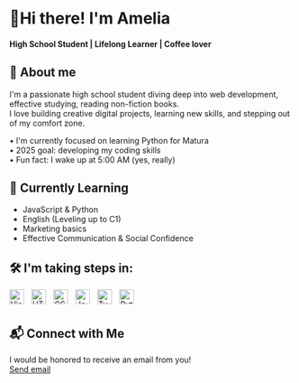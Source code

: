 <h1> 👋Hi there! I'm Amelia</h1> 
 <h4> High School Student |  Lifelong Learner |  Coffee lover</h4>

 <h2> 🧠 About me</h2>
 
 I'm a passionate high school student diving deep into web development, effective studying, reading non-fiction books. <br>
 I love building creative digital projects, learning new skills, and stepping out of my comfort zone. <br>

 • I'm currently focused on learning Python for Matura <br>
 • 2025 goal: developing my coding skills <br>
 • Fun fact: I wake up at 5:00 AM (yes, really) <br>

 <h2>🌱 Currently Learning</h2>
 
- JavaScript & Python <br>
- English (Leveling up to C1) <br>
- Marketing basics <br>
- Effective Communication & Social Confidence <br>
<h2> 🛠️ I'm taking steps in: </h2>
<img align="left" alt="Visual Studio Code" width="26px" src="https://cdn.jsdelivr.net/gh/devicons/devicon/icons/vscode/vscode-original.svg" style="padding-right:10px;" />
<img align="left" alt="HTML5" width="26px" src="https://cdn.jsdelivr.net/gh/devicons/devicon/icons/html5/html5-original.svg" style="padding-right:10px;" />
<img align="left" alt="CSS3" width="26px" src="https://cdn.jsdelivr.net/gh/devicons/devicon/icons/css3/css3-original.svg" style="padding-right:10px;" />
<img align="left" alt="JavaScript" width="26px" src="https://cdn.jsdelivr.net/gh/devicons/devicon/icons/javascript/javascript-original.svg" style="padding-right:10px;" />
<img align="left" alt="TypeScript" width="26px" src="https://upload.wikimedia.org/wikipedia/commons/thumb/f/f5/Typescript.svg/1200px-Typescript.svg.png" style="padding-right:10px;" />
<img align="left" alt="Python" width="26px" src="https://upload.wikimedia.org/wikipedia/commons/thumb/c/c3/Python-logo-notext.svg/800px-Python-logo-notext.svg.png" style="padding-right:10px;" />

<br />
<br />


<h2> 📬 Connect with Me</h2>
 I would be honored to receive an email from you! <br>
<a href="amelia.symonowicz7@gmail.com">Send email</a>

